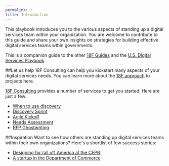 ```yaml
---
permalink: /
title: Introduction
---
```

This playbook introduces you to the various aspects of standing up a digital services team within your organization.  You are welcome to contribute to this guide and share your own insights on strategies for building effective digital services teams wthin governments.  

This is a companion guide to the other [18F Guides](https://pages.18f.gov/guides/) and the [U.S. Digital Services Playbook](https://playbook.cio.gov/).

##Let us help
18F Consulting can help you kickstart many aspects of your digital services needs.  You can learn more about the [18F approach](https://pages.18f.gov/partnership-playbook/index.html) to projects here.

[18F Consulting](https://18f.gsa.gov/consulting) provides a number of services to get you started.  Here are just a few:

* [When to use discovery](about-18f-consulting-services/when-to-use-discovery/)
* [Discovery Sprint](about-18f-consulting-services/discovery-sprint/)
* [Agile Kickoff](about-18f-consulting-services/agile-kickoff-meeting/)
* [Needs Assessment](about-18f-consulting-services/needs-assessment/)
* [RFP Ghostwriting](about-18f-consulting-services/ghostwriting-workshop/)


##Inspiration
Want to see how others are standing up digital services teams within their own organizations?  Here's a shortlist of few success stories:

 - [Designing for (all of) America at the CFPB](http://www.slideshare.net/molliebates/designing-for-all-of-america-at-the-cfpb-aiga-conference-presentation).
 - [A startup in the Department of Commerce](https://www.commerce.gov/dataservice/)